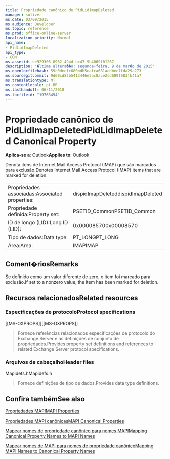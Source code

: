 ```yaml
---
title: Propriedade canônico de PidLidImapDeleted
manager: soliver
ms.date: 03/09/2015
ms.audience: Developer
ms.topic: reference
ms.prod: office-online-server
localization_priority: Normal
api_name:
- PidLidImapDeleted
api_type:
- COM
ms.assetid: ee929306-8962-494d-bc47-9b4069f01267
description: '�ltima altera��o: segunda-feira, 9 de mar�o de 2015'
ms.openlocfilehash: 59c0deefc680bdb5eafca681aedbee7fda29a273
ms.sourcegitcommit: 9d60cd82b5413446e5bc8ace2cd689f683fb41a7
ms.translationtype: MT
ms.contentlocale: pt-BR
ms.lasthandoff: 06/11/2018
ms.locfileid: "19768494"
---
```

# <a name="pidlidimapdeleted-canonical-property"></a><span data-ttu-id="8ac86-103">Propriedade canônico de PidLidImapDeleted</span><span class="sxs-lookup"><span data-stu-id="8ac86-103">PidLidImapDeleted Canonical Property</span></span>

  
  
<span data-ttu-id="8ac86-104">**Aplica-se a**: Outlook</span><span class="sxs-lookup"><span data-stu-id="8ac86-104">**Applies to**: Outlook</span></span> 
  
<span data-ttu-id="8ac86-105">Denota itens de Internet Mail Access Protocol (IMAP) que são marcados para exclusão.</span><span class="sxs-lookup"><span data-stu-id="8ac86-105">Denotes Internet Mail Access Protocol (IMAP) items that are marked for deletion.</span></span>
  
|||
|:-----|:-----|
|<span data-ttu-id="8ac86-106">Propriedades associadas:</span><span class="sxs-lookup"><span data-stu-id="8ac86-106">Associated properties:</span></span>  <br/> |<span data-ttu-id="8ac86-107">dispidImapDeleted</span><span class="sxs-lookup"><span data-stu-id="8ac86-107">dispidImapDeleted</span></span>  <br/> |
|<span data-ttu-id="8ac86-108">Propriedade definida:</span><span class="sxs-lookup"><span data-stu-id="8ac86-108">Property set:</span></span>  <br/> |<span data-ttu-id="8ac86-109">PSETID_Common</span><span class="sxs-lookup"><span data-stu-id="8ac86-109">PSETID_Common</span></span>  <br/> |
|<span data-ttu-id="8ac86-110">ID de longo (LID):</span><span class="sxs-lookup"><span data-stu-id="8ac86-110">Long ID (LID):</span></span>  <br/> |<span data-ttu-id="8ac86-111">0x00008570</span><span class="sxs-lookup"><span data-stu-id="8ac86-111">0x00008570</span></span>  <br/> |
|<span data-ttu-id="8ac86-112">Tipo de dados:</span><span class="sxs-lookup"><span data-stu-id="8ac86-112">Data type:</span></span>  <br/> |<span data-ttu-id="8ac86-113">PT_LONG</span><span class="sxs-lookup"><span data-stu-id="8ac86-113">PT_LONG</span></span>  <br/> |
|<span data-ttu-id="8ac86-114">Área:</span><span class="sxs-lookup"><span data-stu-id="8ac86-114">Area:</span></span>  <br/> |<span data-ttu-id="8ac86-115">IMAP</span><span class="sxs-lookup"><span data-stu-id="8ac86-115">IMAP</span></span>  <br/> |
   
## <a name="remarks"></a><span data-ttu-id="8ac86-116">Coment�rios</span><span class="sxs-lookup"><span data-stu-id="8ac86-116">Remarks</span></span>

<span data-ttu-id="8ac86-117">Se definido como um valor diferente de zero, o item foi marcado para exclusão.</span><span class="sxs-lookup"><span data-stu-id="8ac86-117">If set to a nonzero value, the item has been marked for deletion.</span></span>
  
## <a name="related-resources"></a><span data-ttu-id="8ac86-118">Recursos relacionados</span><span class="sxs-lookup"><span data-stu-id="8ac86-118">Related resources</span></span>

### <a name="protocol-specifications"></a><span data-ttu-id="8ac86-119">Especificações de protocolo</span><span class="sxs-lookup"><span data-stu-id="8ac86-119">Protocol specifications</span></span>

<span data-ttu-id="8ac86-120">[[MS-OXPROPS]]</span><span class="sxs-lookup"><span data-stu-id="8ac86-120">[[MS-OXPROPS]]</span></span> 
  
> <span data-ttu-id="8ac86-121">Fornece referências relacionados especificações de protocolo do Exchange Server e as definições de conjunto de propriedades.</span><span class="sxs-lookup"><span data-stu-id="8ac86-121">Provides property set definitions and references to related Exchange Server protocol specifications.</span></span>
    
### <a name="header-files"></a><span data-ttu-id="8ac86-122">Arquivos de cabeçalho</span><span class="sxs-lookup"><span data-stu-id="8ac86-122">Header files</span></span>

<span data-ttu-id="8ac86-123">Mapidefs.h</span><span class="sxs-lookup"><span data-stu-id="8ac86-123">Mapidefs.h</span></span>
  
> <span data-ttu-id="8ac86-124">Fornece definições de tipo de dados.</span><span class="sxs-lookup"><span data-stu-id="8ac86-124">Provides data type definitions.</span></span>
    
## <a name="see-also"></a><span data-ttu-id="8ac86-125">Confira também</span><span class="sxs-lookup"><span data-stu-id="8ac86-125">See also</span></span>



[<span data-ttu-id="8ac86-126">Propriedades MAPI</span><span class="sxs-lookup"><span data-stu-id="8ac86-126">MAPI Properties</span></span>](mapi-properties.md)
  
[<span data-ttu-id="8ac86-127">Propriedades MAPI canônicas</span><span class="sxs-lookup"><span data-stu-id="8ac86-127">MAPI Canonical Properties</span></span>](mapi-canonical-properties.md)
  
[<span data-ttu-id="8ac86-128">Mapear nomes de propriedade canônico para nomes MAPI</span><span class="sxs-lookup"><span data-stu-id="8ac86-128">Mapping Canonical Property Names to MAPI Names</span></span>](mapping-canonical-property-names-to-mapi-names.md)
  
[<span data-ttu-id="8ac86-129">Mapear nomes de MAPI para nomes de propriedade canônico</span><span class="sxs-lookup"><span data-stu-id="8ac86-129">Mapping MAPI Names to Canonical Property Names</span></span>](mapping-mapi-names-to-canonical-property-names.md)

